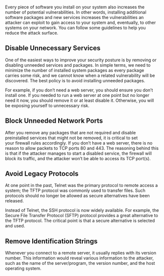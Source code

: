 Every piece of software you install on your system also increases the number of potential vulnerabilities. In other words, installing additional software packages and new services increases the vulnerabilities an attacker can exploit to gain access to your system and, eventually, to other systems on your network. You can follow some guidelines to help you reduce the attack surface.

## Disable Unnecessary Services

One of the easiest ways to improve your security posture is by removing or disabling unneeded services and packages. In simple terms, we need to minimize the number of installed system packages as every package carries some risk, and we cannot know when a related vulnerability will be discovered. The best policy is to avoid installing unneeded packages.

For example, if you don’t need a web server, you should ensure you don’t install one. If you needed to run a web server at one point but no longer need it now, you should remove it or at least disable it. Otherwise, you will be exposing yourself to unnecessary risk.

## Block Unneeded Network Ports

After you remove any packages that are not required and disable preinstalled services that might not be removed, it is critical to set your firewall rules accordingly. If you don’t have a web server, there is no reason to allow packets to TCP ports 80 and 443. The reasoning behind this is that if the attacker manages to start a disabled service, the firewall will block its traffic, and the attacker won’t be able to access its TCP port(s).

## Avoid Legacy Protocols

At one point in the past, Telnet was the primary protocol to remote access a system; the TFTP protocol was commonly used to transfer files. Such protocols should no longer be allowed as secure alternatives have been released.

Instead of Telnet, the SSH protocol is now widely available. For example, the Secure File Transfer Protocol (SFTP) protocol provides a great alternative to the TFTP protocol. The critical point is that a secure alternative is selected and used.

## Remove Identification Strings

Whenever you connect to a remote server, it usually replies with its version number. This information would reveal various information to the attacker, such as the name of the server/program, the version number, and the host operating system.